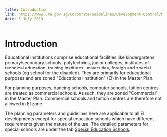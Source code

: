 ```yaml
---
title: Introduction
link: https://www.ura.gov.sg/Corporate/Guidelines/Development-Control/Non-Residential/EI/Introduction
date: 5 July 2019
---
```


# Introduction

Educational Institutions comprise educational facilities like kindergartens, primary/secondary schools, polytechnics, junior colleges, institutes of technical education, training institutes, universities, foreign and special schools (eg school for the disabled). They are primarily for educational purposes and are zoned "Educational Institution" (EI) in the Master Plan.

For planning purposes, dancing schools, computer schools, tuition centres are treated as commercial schools. As such, they are zoned "Commercial" in the Master Plan. Commercial schools and tuition centres are therefore not allowed in EI zone.

The planning parameters and guidelines here are applicable to all EI developments except for special education schools which have different requirements given the nature of the use. The detailed parameters for special schools are under the tab [Special Education Schools](https://www.ura.gov.sg/Corporate/Guidelines/Development-Control/Non-Residential/EI/Special-Education-Schools).
